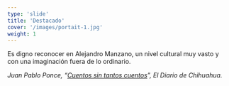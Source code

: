 ```yaml
---
type: 'slide'
title: 'Destacado'
cover: '/images/portait-1.jpg'
weight: 1
---
```


Es digno reconocer en Alejandro Manzano, un nivel cultural muy vasto y con una imaginación fuera de lo ordinario.

_Juan Pablo Ponce, “[Cuentos sin tantos cuentos](https://www.eldiariodechihuahua.mx/opinion/cuentos-sin-tantos-cuentos-20221129-1998193.html)”, El Diario de Chihuahua._

